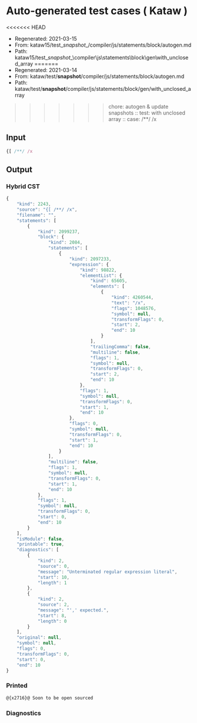 # Auto-generated test cases ( Kataw )
<<<<<<< HEAD
- Regenerated: 2021-03-15
- From: kataw15/test\__snapshot__/compiler/js/statements/block/autogen.md
- Path: kataw15/test\__snapshot__\compiler\js\statements\block\gen\with_unclosed_array
=======
- Regenerated: 2021-03-14
- From: kataw/test/__snapshot__/compiler/js/statements/block/autogen.md
- Path: kataw/test/__snapshot__/compiler/js/statements/block/gen/with_unclosed_array
>>>>>>> chore: autogen & update snapshots
> :: test: with unclosed array
> :: case: /**/ /x
## Input

`````js
{[ /**/ /x
`````

## Output

### Hybrid CST

```javascript
{
    "kind": 2243,
    "source": "{[ /**/ /x",
    "filename": "",
    "statements": [
        {
            "kind": 2099237,
            "block": {
                "kind": 2084,
                "statements": [
                    {
                        "kind": 2097233,
                        "expression": {
                            "kind": 98822,
                            "elementList": {
                                "kind": 65605,
                                "elements": [
                                    {
                                        "kind": 4260544,
                                        "text": "/x",
                                        "flags": 1048576,
                                        "symbol": null,
                                        "transformFlags": 0,
                                        "start": 2,
                                        "end": 10
                                    }
                                ],
                                "trailingComma": false,
                                "multiline": false,
                                "flags": 1,
                                "symbol": null,
                                "transformFlags": 0,
                                "start": 2,
                                "end": 10
                            },
                            "flags": 1,
                            "symbol": null,
                            "transformFlags": 0,
                            "start": 1,
                            "end": 10
                        },
                        "flags": 0,
                        "symbol": null,
                        "transformFlags": 0,
                        "start": 1,
                        "end": 10
                    }
                ],
                "multiline": false,
                "flags": 1,
                "symbol": null,
                "transformFlags": 0,
                "start": 1,
                "end": 10
            },
            "flags": 1,
            "symbol": null,
            "transformFlags": 0,
            "start": 0,
            "end": 10
        }
    ],
    "isModule": false,
    "printable": true,
    "diagnostics": [
        {
            "kind": 2,
            "source": 0,
            "message": "Unterminated regular expression literal",
            "start": 10,
            "length": 1
        },
        {
            "kind": 2,
            "source": 2,
            "message": "',' expected.",
            "start": 8,
            "length": 0
        }
    ],
    "original": null,
    "symbol": null,
    "flags": 0,
    "transformFlags": 0,
    "start": 0,
    "end": 10
}
```

### Printed

```javascript
@{x2716}@ Soon to be open sourced
```

### Diagnostics

```javascript

```

